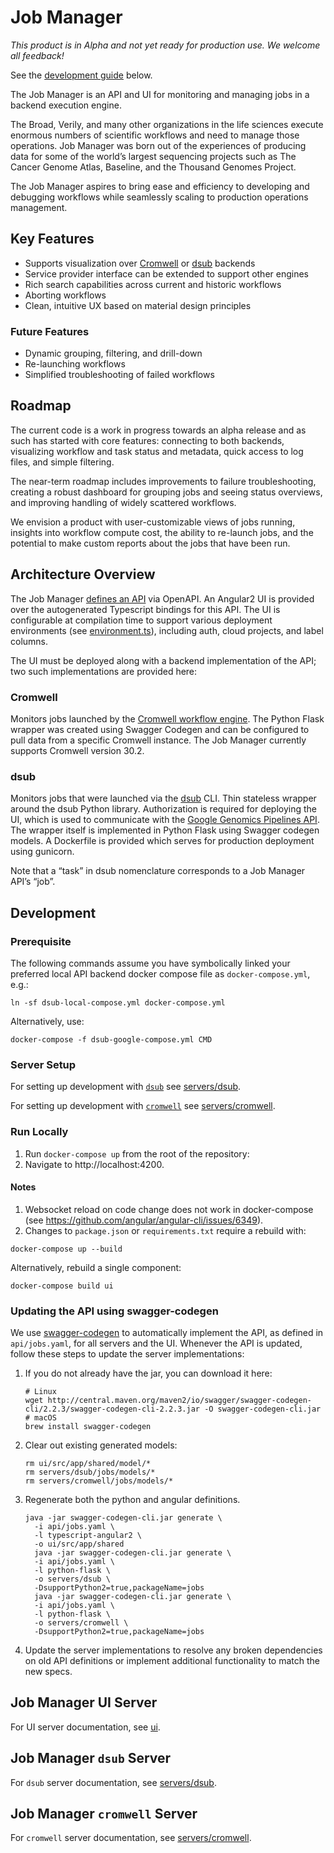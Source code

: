 # Job Manager
_This product is in Alpha and not yet ready for production use. We welcome all feedback!_

See the [development guide](#development) below.

The Job Manager is an API and UI for monitoring and managing jobs in a backend execution engine.

The Broad, Verily, and many other organizations in the life sciences execute enormous numbers of scientific workflows and need to manage those operations. Job Manager was born out of the experiences of producing data for some of the world’s largest sequencing projects such as The Cancer Genome Atlas, Baseline, and the Thousand Genomes Project.

The Job Manager aspires to bring ease and efficiency to developing and debugging workflows while seamlessly scaling to production operations management.

## Key Features
* Supports visualization over [Cromwell](https://github.com/broadinstitute/cromwell) or [dsub](https://github.com/googlegenomics/dsub) backends
* Service provider interface can be extended to support other engines
* Rich search capabilities across current and historic workflows
* Aborting workflows
* Clean, intuitive UX based on material design principles

### Future Features
* Dynamic grouping, filtering, and drill-down
* Re-launching workflows
* Simplified troubleshooting of failed workflows

## Roadmap

The current code is a work in progress towards an alpha release and as such has started with core features: connecting to both backends, visualizing workflow and task status and metadata, quick access to log files, and simple filtering.

The near-term roadmap includes improvements to failure troubleshooting, creating a robust dashboard for grouping jobs and seeing status overviews, and improving handling of widely scattered workflows.

We envision a product with user-customizable views of jobs running, insights into workflow compute cost, the ability to re-launch jobs, and the potential to make custom reports about the jobs that have been run.

## Architecture Overview

The Job Manager [defines an API](api/jobs.yaml) via OpenAPI. An Angular2 UI is provided over the autogenerated Typescript bindings for this API. The UI is configurable at compilation time to support various deployment environments (see [environment.ts](ui/src/environments/environment.ts)), including auth, cloud projects, and label columns.

The UI must be deployed along with a backend implementation of the API; two such implementations are provided here:

### Cromwell
Monitors jobs launched by the [Cromwell workflow engine](https://github.com/broadinstitute/cromwell). The Python Flask wrapper was created using Swagger Codegen and can be configured to pull data from a specific Cromwell instance. The Job Manager currently supports Cromwell version 30.2.

### dsub

Monitors jobs that were launched via the [dsub](https://github.com/googlegenomics/dsub) CLI. Thin stateless wrapper around the dsub Python library. Authorization is required for deploying the UI, which is used to communicate with the [Google Genomics Pipelines API](https://cloud.google.com/genomics/pipelines). The wrapper itself is implemented in Python Flask using Swagger codegen models. A Dockerfile is provided which serves for production deployment using gunicorn.

Note that a “task” in dsub nomenclature corresponds to a Job Manager API’s “job”.

## Development

### Prerequisite
The following commands assume you have symbolically linked your preferred
local API backend docker compose file as `docker-compose.yml`, e.g.:
```
ln -sf dsub-local-compose.yml docker-compose.yml
```
Alternatively, use:
```
docker-compose -f dsub-google-compose.yml CMD
```

### Server Setup
For setting up development with [`dsub`](https://github.com/googlegenomics/dsub)
see [servers/dsub](servers/dsub/README.md#Development).

For setting up development with [`cromwell`](https://github.com/broadinstitute/cromwell)
see [servers/cromwell](servers/cromwell/README.md#Development).


### Run Locally
1. Run `docker-compose up` from the root of the repository:
1. Navigate to http://localhost:4200.

#### Notes
1. Websocket reload on code change does not work in docker-compose (see
https://github.com/angular/angular-cli/issues/6349).
1. Changes to `package.json` or `requirements.txt` require a rebuild with:
  ```
  docker-compose up --build
  ```
  Alternatively, rebuild a single component:
  ```
  docker-compose build ui
  ```

### Updating the API using swagger-codegen
We use [swagger-codegen](https://github.com/swagger-api/swagger-codegen) to automatically implement the API, as defined in `api/jobs.yaml`, for all
servers and the UI. Whenever the API is updated, follow these steps to
update the server implementations:

1. If you do not already have the jar, you can download it here:
    ```
    # Linux
    wget http://central.maven.org/maven2/io/swagger/swagger-codegen-cli/2.2.3/swagger-codegen-cli-2.2.3.jar -O swagger-codegen-cli.jar
    # macOS
    brew install swagger-codegen
    ```
1. Clear out existing generated models:
    ```
    rm ui/src/app/shared/model/*
    rm servers/dsub/jobs/models/*
    rm servers/cromwell/jobs/models/*
    ```
1. Regenerate both the python and angular definitions.
    ```
    java -jar swagger-codegen-cli.jar generate \
      -i api/jobs.yaml \
      -l typescript-angular2 \
      -o ui/src/app/shared
      java -jar swagger-codegen-cli.jar generate \
      -i api/jobs.yaml \
      -l python-flask \
      -o servers/dsub \
      -DsupportPython2=true,packageName=jobs
      java -jar swagger-codegen-cli.jar generate \
      -i api/jobs.yaml \
      -l python-flask \
      -o servers/cromwell \
      -DsupportPython2=true,packageName=jobs
      ```
1. Update the server implementations to resolve any broken dependencies on old API definitions or implement additional functionality to match the new specs.

## Job Manager UI Server
For UI server documentation, see [ui](ui/).

## Job Manager `dsub` Server
For `dsub` server documentation, see [servers/dsub](servers/dsub/README.md).

## Job Manager `cromwell` Server
For `cromwell` server documentation, see [servers/cromwell](servers/cromwell/README.md).
